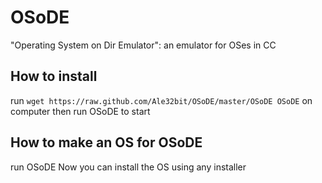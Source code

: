 # OSoDE
"Operating System on Dir Emulator": an emulator for OSes in CC

## How to install
run `wget https://raw.github.com/Ale32bit/OSoDE/master/OSoDE OSoDE` on computer
then run OSoDE to start

## How to make an OS for OSoDE
run OSoDE <path> <name>
Now you can install the OS using any installer
